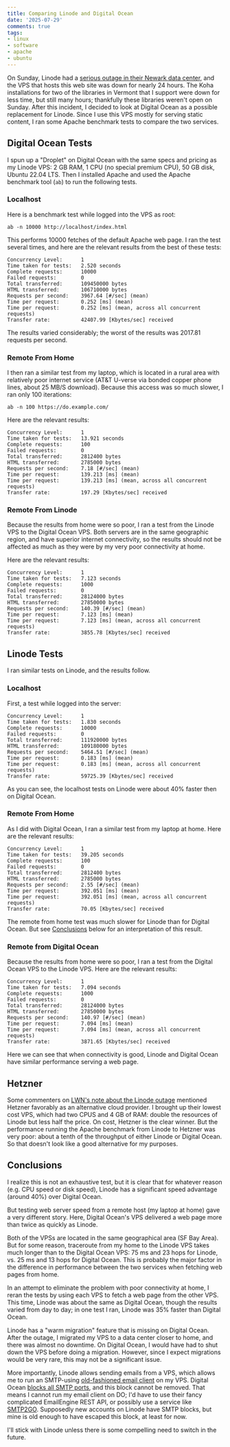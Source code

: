 ```yaml
---
title: Comparing Linode and Digital Ocean
date: '2025-07-29'
comments: true
tags:
- linux
- software
- apache
- ubuntu
---
```


On Sunday, Linode had a
[serious outage in their Newark data center](https://status.linode.com/incidents/6yw88b0ft94g),
and the VPS that hosts this web site was down for nearly 24 hours.  The Koha installations for
two of the libraries in Vermont that I support were down for less time, but still
many hours; thankfully these libraries weren't open on Sunday.
After this incident, I decided to look at Digital Ocean as a possible replacement
for Linode.  Since I use this VPS mostly for serving static content, I ran
some Apache benchmark tests to compare the two services.

<!--more-->

## Digital Ocean Tests

I spun up a "Droplet" on Digital Ocean with the same specs and pricing as
my Linode VPS: 2 GB RAM, 1 CPU (no special premium CPU), 50 GB disk, 
Ubuntu 22.04 LTS.  Then I installed Apache and used the Apache benchmark
tool (`ab`) to run the following tests.

### Localhost

Here is a benchmark test while logged into the VPS as root:

```
ab -n 10000 http://localhost/index.html
```

This performs 10000 fetches of the default Apache web page.  I ran the test several
times, and here are the relevant results
from the best of these tests:

```
Concurrency Level:      1
Time taken for tests:   2.520 seconds
Complete requests:      10000
Failed requests:        0
Total transferred:      109450000 bytes
HTML transferred:       106710000 bytes
Requests per second:    3967.64 [#/sec] (mean)
Time per request:       0.252 [ms] (mean)
Time per request:       0.252 [ms] (mean, across all concurrent requests)
Transfer rate:          42407.99 [Kbytes/sec] received
```

The results varied considerably; the worst of the results was 2017.81 requests per second.

### Remote From Home

I then ran a similar test from my laptop, which is located in a rural area
with relatively poor internet service (AT&T U-verse via bonded copper phone lines,
about 25 MB/S download).  Because this access was so much slower, I ran only
100 iterations:

```
ab -n 100 https://do.example.com/
```

Here are the relevant results:

```
Concurrency Level:      1
Time taken for tests:   13.921 seconds
Complete requests:      100
Failed requests:        0
Total transferred:      2812400 bytes
HTML transferred:       2785000 bytes
Requests per second:    7.18 [#/sec] (mean)
Time per request:       139.213 [ms] (mean)
Time per request:       139.213 [ms] (mean, across all concurrent requests)
Transfer rate:          197.29 [Kbytes/sec] received
```

### Remote From Linode

Because the results from home were so poor, I ran a test from
the Linode VPS to the Digital Ocean VPS.  Both servers
are in the same geographic region, and have superior internet
connectivity, so the results should not be affected as much
as they were by my very poor connectivity at home.

Here are the relevant results:

```
Concurrency Level:      1
Time taken for tests:   7.123 seconds
Complete requests:      1000
Failed requests:        0
Total transferred:      28124000 bytes
HTML transferred:       27850000 bytes
Requests per second:    140.39 [#/sec] (mean)
Time per request:       7.123 [ms] (mean)
Time per request:       7.123 [ms] (mean, across all concurrent requests)
Transfer rate:          3855.78 [Kbytes/sec] received
```


## Linode Tests

I ran similar tests on Linode, and the results follow.

### Localhost

First, a test while logged into the server:

```
Concurrency Level:      1
Time taken for tests:   1.830 seconds
Complete requests:      10000
Failed requests:        0
Total transferred:      111920000 bytes
HTML transferred:       109180000 bytes
Requests per second:    5464.51 [#/sec] (mean)
Time per request:       0.183 [ms] (mean)
Time per request:       0.183 [ms] (mean, across all concurrent requests)
Transfer rate:          59725.39 [Kbytes/sec] received

```

As you can see, the localhost tests on Linode were about 40% faster
then on Digital Ocean.

### Remote From Home

As I did with Digital Ocean, I ran a similar test from my laptop at home.
Here are the relevant results:

```
Concurrency Level:      1
Time taken for tests:   39.205 seconds
Complete requests:      100
Failed requests:        0
Total transferred:      2812400 bytes
HTML transferred:       2785000 bytes
Requests per second:    2.55 [#/sec] (mean)
Time per request:       392.051 [ms] (mean)
Time per request:       392.051 [ms] (mean, across all concurrent requests)
Transfer rate:          70.05 [Kbytes/sec] received
```

The remote from home test was much slower for Linode than for Digital Ocean.  But
see [Conclusions](#conclusions) below for an interpretation of this result.

### Remote from Digital Ocean

Because the results from home were so poor, I ran a test from
the Digital Ocean VPS to the Linode VPS.  Here are the relevant results:

```
Concurrency Level:      1
Time taken for tests:   7.094 seconds
Complete requests:      1000
Failed requests:        0
Total transferred:      28124000 bytes
HTML transferred:       27850000 bytes
Requests per second:    140.97 [#/sec] (mean)
Time per request:       7.094 [ms] (mean)
Time per request:       7.094 [ms] (mean, across all concurrent requests)
Transfer rate:          3871.65 [Kbytes/sec] received
```

Here we can see that when connectivity is good, Linode and Digital Ocean
have similar performance serving a web page.

## Hetzner

Some commenters on [LWN's note about the Linode outage](https://lwn.net/Articles/1031536/)
mentioned Hetzner favorably as an alternative cloud provider.  I brought up
their lowest cost VPS, which had two CPUS and 4 GB of
RAM: double the resources of Linode but less half the price.
On cost, Hetzner is the clear winner.  But the performance running the
Apache benchmark from Linode to Hetzner was very poor: about a tenth of the throughput
of either Linode or Digital Ocean.  So that doesn't look like a good alternative
for my purposes.

## Conclusions

I realize this is not an exhaustive test, but it is clear
that for whatever reason (e.g. CPU speed or disk speed), Linode has
a significant speed advantage (around 40%) over Digital Ocean.

But testing web server speed from a remote host (my laptop at home) gave
a very different story.  Here, Digital Ocean's VPS delivered a web 
page more than twice as quickly as Linode.

Both of the VPSs are located in the same geographical area (SF Bay
Area).  But for some reason, traceroute from my home to the Linode VPS
takes much longer than to the Digital Ocean VPS: 75 ms and 23 hops for Linode, vs.
25 ms and 13 hops for Digital Ocean.
This is probably the major factor
in the difference in performance between the two services when fetching
web pages from home.

In an attempt to eliminate the problem with poor connectivity at home, I reran
the tests by using each VPS to fetch a web page from the other VPS.
This time, Linode was about the same as Digital Ocean, though the results
varied from day to day; in one test I ran, Linode was 35% faster than Digital Ocean.

Linode has a "warm migration" feature that is missing on Digital Ocean.
After the outage, I migrated my VPS to a data
center closer to home, and there was almost no downtime.  On Digital Ocean,
I would have had to shut down the VPS before doing a migration.
However, since I expect migrations would be very rare, this may
not be a significant issue.

More importantly, Linode allows sending emails from a VPS, which allows me
to run an SMTP-using [old-fashioned email client](https://www.bloovis.com/fossil/home/marka/fossils/csup/doc/trunk/www/index.md)
on my VPS.
Digital Ocean [blocks all SMTP ports](https://docs.digitalocean.com/support/why-is-smtp-blocked/),
and this block cannot be removed.  That means I cannot run my email client
on DO; I'd have to use their fancy complicated EmailEngine
REST API, or possibly use a service like [SMTP2GO](https://www.smtp2go.com/).
Supposedly new accounts on Linode have SMTP blocks, but mine is old enough to
have escaped this block, at least for now.

I'll stick with Linode unless there is some compelling need to switch in the future.
